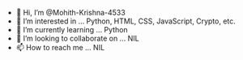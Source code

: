 - 👋 Hi, I’m @Mohith-Krishna-4533
- 👀 I’m interested in ... Python, HTML, CSS, JavaScript, Crypto, etc.  
- 🌱 I’m currently learning ... Python
- 💞️ I’m looking to collaborate on ... NIL
- 📫 How to reach me ... NIL

<!---
Mohith-Krishna-4533/Mohith-Krishna-4533 is a ✨ special ✨ repository because its `README.md` (this file) appears on your GitHub profile.
You can click the Preview link to take a look at your changes.
--->
